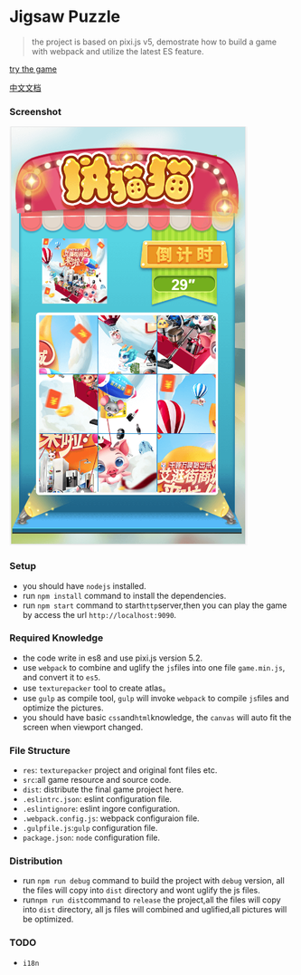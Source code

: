 # Jigsaw Puzzle
>the project is based on pixi.js v5, demostrate how to build a game with webpack and utilize the latest ES feature.

[try the game](http://testactivity.goooku.com/ishop-demo/jigsaw/index.html) 

[中文文档](./doc/README_CN.md)

### Screenshot
![demo](./doc/demo.png)

### Setup
* you should have `nodejs` installed.
* run `npm install` command to install the dependencies.
* run `npm start` command to start`http`server,then you can play the game by access the url `http://localhost:9090`.

### Required Knowledge
* the code write in es8 and use pixi.js version 5.2.
* use `webpack` to combine and uglify the `js`files into one file `game.min.js`, and convert it to `es5`.
* use `texturepacker` tool to create atlas。
* use `gulp` as compile tool, `gulp` will invoke `webpack` to compile `js`files and optimize the pictures.
* you should have basic `css`and`html`knowledge, the `canvas` will auto fit the screen when viewport changed.

### File Structure
* `res`: `texturepacker` project and original font files etc.
* `src`:all game resource and source code.
* `dist`: distribute the final game project here.
* `.eslintrc.json`: eslint configuration file.
* `.eslintignore`: eslint ingore configuration.
* `.webpack.config.js`: webpack configuraion file.
* `.gulpfile.js`:`gulp` configuration file.
* `package.json`: `node` configuration file.


### Distribution
* run `npm run debug` command to build the project with `debug` version, all the files will copy into `dist` directory and  wont uglify the js files.
* run`npm run dist`command to `release` the project,all the files will copy into `dist` directory, all js files will combined and uglified,all pictures will be optimized.

### TODO
* `i18n`
